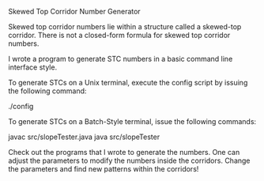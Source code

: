Skewed Top Corridor Number Generator

Skewed top corridor numbers lie within a 
structure called a skewed-top corridor. 
There is not a closed-form formula for 
skewed top corridor numbers. 

I wrote a program to generate STC numbers 
in a basic command line interface style. 

To generate STCs on a Unix terminal, 
execute the config script by issuing the 
following command: 

./config

To generate STCs on a Batch-Style terminal, 
issue the following commands: 

javac src/slopeTester.java
java src/slopeTester


Check out the programs that I wrote to generate 
the numbers. One can adjust the parameters to 
modify the numbers inside the corridors. 
Change the parameters and find new patterns within 
the corridors!
